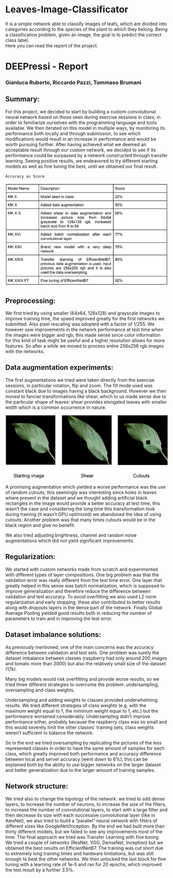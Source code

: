 # Leaves-Image-Classificator

It is a simple network able to classify images of leafs, which are divided into categories according to the species of the plant to which they belong. Being a classification problem, given an image, the goal is to predict the correct class label.
<br>
Here you can read the report of the project.

#   DEEPressi - Report
### Gianluca Ruberto, Riccardo Pazzi, Tommaso Brumani

##  Summary:
For this project, we decided to start by building a custom convolutional neural network based on
those seen during exercise sessions in class, in order to familiarize ourselves with the
programming language and tools available.
We then iterated on this model in multiple ways, by monitoring its performance both locally and
through submission, to see which modifications would result in an increase in performance and
would be worth pursuing further.
After having achieved what we deemed an acceptable result through our custom network, we
decided to see if its performance could be surpassed by a network constructed through transfer
learning.
Seeing positive results, we endeavored to try different starting models as well as fine tuning the
best, until we obtained our final result.

    Accuracy as Score
![](https://github.com/GianlucaRub/Leaves-Image-Classificator/blob/main/Deliverables/recap_table.png?raw=true)

##  Preprocessing:
We first tried by using smaller (64x64, 128x128) and grayscale images to improve training time,
the speed improved greatly for the first networks we submitted. Also pixel rescaling was
adopted with a factor of 1/255.
We however saw improvements in the network performance at test time when the images were
bigger and rgb, this made sense since color information for this kind of task might be useful and
a higher resolution allows for more features. So after a while we moved to process entire
256x256 rgb images with the networks.

##  Data augmentation experiments:
The first augmentations we tried were taken directly from the exercise sessions, in particular
rotation, flip and zoom. The fill mode used was constant black due to images having a black
background.
However we then moved to fancier transformations like shear, which to us made sense due to
the particular shape of leaves: shear provides elongated leaves with smaller width which is a
common occurrence in nature.


![](https://github.com/GianlucaRub/Leaves-Image-Classificator/blob/main/Deliverables/data_aug.png?raw=true)

A promising augmentation which yielded a worse performance was the use of random cutouts,
this seemingly was interesting since holes in leaves where present in the dataset and we
thought adding artificial black rectangles in the image would provide a better accuracy at test
time, this wasn’t the case and considering the long time this transformation took during training
(it wasn’t GPU optimized) we abandoned the idea of using cutouts. Another problem was that
many times cutouts would be in the black region and give no benefit.

We also tried adjusting brightness, channel and random noise augmentations which did not
yield significant improvements.

##  Regularization:
We started with custom networks made from scratch and experimented with different types of
layer compositions.
One big problem was that the validation error was really different from the test time error. One
layer that greatly helped in this sense was batch normalization, which is supposed to improve
generalization and therefore reduce the difference between validation and test accuracy.
To avoid overfitting we also used L2 norm regularization and early stopping, these also
contributed to better results along with dropouts layers in the dense part of the network.
Finally Global Average Pooling yielded good results both in reducing the number of parameters
to train and in improving the test error.

##  Dataset imbalance solutions:
As previously mentioned, one of the main concerns was the accuracy difference between
validation and test sets. One problem was surely the dataset imbalance between classes
(raspberry had only around 200 images and tomato more than 3000) but also the relatively
small size of the dataset (17k).

Many big models would risk overfitting and provide worse results, so we tried three different
strategies to overcome the problem: undersampling, oversampling and class weights.

Undersampling and adding weights to classes provided underwhelming results. We tried
different strategies of class weights (e.g. with the maximum weight equal to 1, the minimum
weight equal to 1, etc.) but the performance worsened considerably. Undersampling didn’t
improve performance either, probably because the raspberry class was so small and this would
severely limit the other classes' training sets, class weights weren’t sufficient to balance the
network.

So in the end we tried oversampling by replicating the pictures of the less represented classes
in order to have the same amount of samples for each class, which greatly improved both
performance and accuracy difference between local and server accuracy (went down to 6%),
this can be explained both by the ability to use bigger networks on the larger dataset and better
generalization due to the larger amount of training samples.

##  Network structure:
We tried also to change the topology of the network: we tried to add dense layers, to increase
the number of neurons, to increase the size of the filters, to increase the number of
convolutional layers, to start with a large filter and then decrease its size with each successive
convolutional layer (like in AlexNet), we also tried to build a “parallel” neural network with filters
of different sizes like GoogleNet/Inception. By the end we had built more than thirty different
models, but we failed to see any improvements most of the time.
The final approach we tried was Transfer Learning with fine tuning. We tried a couple of networks (ResNet,
VGG, DenseNet, Inception) but we obtained the best results on EfficientNetB7. The training was
cut short due to extremely long training times and hardware limitations, but was still enough to
beat the other networks. We then unlocked the last block for fine tuning with a learning rate of
1e-5 and ran for 20 epochs, which improved the test result by a further 3.5%.
